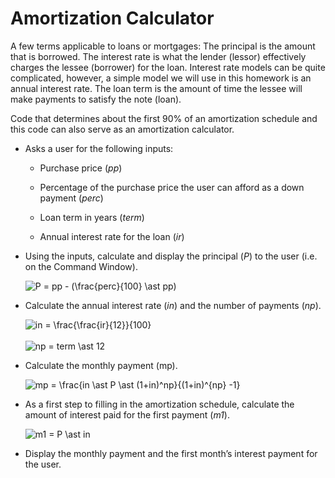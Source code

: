 # Amortization Calculator

A few terms applicable to loans or mortgages: The principal is the amount that is borrowed. The interest rate is what the lender (lessor) effectively charges the lessee (borrower) for the loan. Interest rate models can be quite complicated, however, a simple model we will use in this homework is an annual interest rate. The loan term is the amount of time the lessee will make payments to satisfy the note (loan).

Code that determines about the first 90% of an amortization schedule and this code can also serve as an amortization calculator.

- Asks a user for the following inputs:
	- Purchase price (_pp_)

	- Percentage of the purchase price the user can afford as a down payment (_perc_)

	- Loan term in years (_term_)

	- Annual interest rate for the loan (_ir_)
	
- Using the inputs, calculate and display the principal (_P_) to the user (i.e. on the Command Window).
	
	<img src="https://latex.codecogs.com/gif.latex?P&space;=&space;pp&space;-&space;(\frac{perc}{100}&space;\ast&space;pp)" title="P = pp - (\frac{perc}{100} \ast pp)" />

- Calculate the annual interest rate (_in_) and the number of payments (_np_).

	<img src="https://latex.codecogs.com/gif.latex?in&space;=&space;\frac{\frac{ir}{12}}{100}" title="in = \frac{\frac{ir}{12}}{100}" />
	<br/><br/>
	
	<img src="https://latex.codecogs.com/gif.latex?np&space;=&space;term&space;\ast&space;12" title="np = term \ast 12" />

- Calculate the monthly payment (mp).

	<img src="https://latex.codecogs.com/gif.latex?mp&space;=&space;\frac{in&space;\ast&space;P&space;\ast&space;(1&plus;in)^np}{(1&plus;in)^{np}&space;-1}" title="mp = \frac{in \ast P \ast (1+in)^np}{(1+in)^{np} -1}" />


- As a first step to filling in the amortization schedule, calculate the amount of interest paid for the first payment (_m1_).

	<img src="https://latex.codecogs.com/gif.latex?m1&space;=&space;P&space;\ast&space;in" title="m1 = P \ast in" />
	
- Display the monthly payment and the first month’s interest payment for the user.
